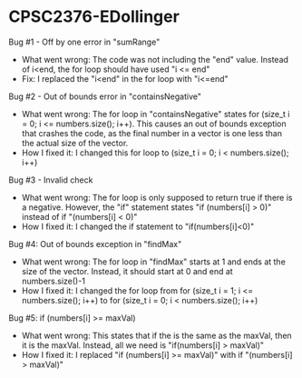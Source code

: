 # CPSC2376-EDollinger
Bug #1 - Off by one error in "sumRange"
- What went wrong: The code was not including the "end" value. Instead of i<end, the for loop should have used "i <= end"
- Fix: I replaced the "i<end" in the for loop with "i<=end"

Bug #2 - Out of bounds error in "containsNegative"
- What went wrong: The for loop in "containsNegative" states for (size_t i = 0; i <= numbers.size(); i++). This causes an out of bounds exception that crashes the code, as the final number in a vector is one less than the actual size of the vector.
- How I fixed it: I changed this for loop to (size_t i = 0; i < numbers.size(); i++)

Bug #3 - Invalid check
- What went wrong: The for loop is only supposed to return true if there is a negative. However, the "if" statement states  "if (numbers[i] > 0)" instead of if "(numbers[i] < 0)"
- How I fixed it: I changed the if statement to "if(numbers[i]<0)"

Bug #4: Out of bounds exception in "findMax"
- What went wrong: The for loop in "findMax" starts at 1 and ends at the size of the vector. Instead, it should start at 0 and end at numbers.size()-1
- How I fixed it: I changed the for loop from for (size_t i = 1; i <= numbers.size(); i++) to for (size_t i = 0; i < numbers.size(); i++)

Bug #5: if (numbers[i] >= maxVal)
- What went wrong: This states that if the is the same as the maxVal, then it is the maxVal. Instead, all we need is "if(numbers[i] > maxVal)"
- How I fixed it: I replaced "if (numbers[i] >= maxVal)" with if "(numbers[i] > maxVal)"
